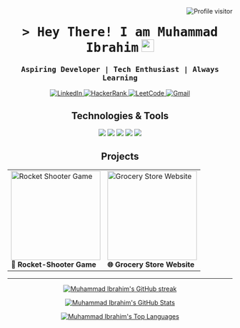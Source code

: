 

<a href="https://komarev.com/ghpvc/?username=maybethemuhammadibrahim">
  <img align="right" src="https://komarev.com/ghpvc/?username=maybethemuhammadibrahim&label=Visitors&color=88C0D0&style=flat" alt="Profile visitor" />
</a>

<!-- Intro  -->
<h1 align="center">
    <samp>&gt; Hey There! I am <b>Muhammad Ibrahim</b></samp>
  <img src="https://media.giphy.com/media/hvRJCLFzcasrR4ia7z/giphy.gif" width="28">
</h1>

<h3 align="center"> 
  <samp>
    Aspiring Developer | Tech Enthusiast | Always Learning 
  </samp>
</h3>

<p align="center">
 <a href="#" target="blank">
  <img src="https://img.shields.io/badge/LinkedIn-0077B5?style=for-the-badge&logo=linkedin&logoColor=white" alt="LinkedIn" />
 </a>
 <a href="#" target="blank">
  <img src="https://img.shields.io/badge/HackerRank-2EC866?style=for-the-badge&logo=hackerrank&logoColor=white" alt="HackerRank" />
 </a>
 <a href="#" target="blank">
  <img src="https://img.shields.io/badge/LeetCode-FFA116?style=for-the-badge&logo=leetcode&logoColor=white" alt="LeetCode" />
 </a>
 <a href="#" target="blank">
  <img src="https://img.shields.io/badge/Gmail-EA4335?style=for-the-badge&logo=gmail&logoColor=white" alt="Gmail" />
 </a>
</p>

<h2 align="center">
 Technologies & Tools
</h2>

<p align="center">
  <img src="https://img.shields.io/badge/C-A8B9CC?style=for-the-badge&logo=c&logoColor=white" />
  <img src="https://img.shields.io/badge/C++-00599C?style=for-the-badge&logo=c%2B%2B&logoColor=white" />
  <img src="https://img.shields.io/badge/HTML5-E34F26?style=for-the-badge&logo=html5&logoColor=white" />
  <img src="https://img.shields.io/badge/CSS3-1572B6?style=for-the-badge&logo=css3&logoColor=white" />
  <img src="https://img.shields.io/badge/SQL-4479A1?style=for-the-badge&logo=sqlite&logoColor=white" />
</p>

<h2 align="center">Projects</h2>

<div align="center">
  <table>
    <tr>
      <td>
        <a href="https://github.com/maybethemuhammadibrahim/Rocket-Game">
          <img src="https://via.placeholder.com/200" alt="Rocket Shooter Game" width="200"/>
        </a>
        <br>
        <b>🚀 Rocket-Shooter Game</b>
      </td>
      <td>
        <a href="https://github.com/maybethemuhammadibrahim/ICT-Project">
          <img src="https://via.placeholder.com/200" alt="Grocery Store Website" width="200"/>
        </a>
        <br>
        <b>🌐 Grocery Store Website</b>
      </td>
    </tr>
  </table>
</div>

<hr/>

<p align="center">
  <a href="https://github.com/maybethemuhammadibrahim">
    <img src="https://github-readme-streak-stats.herokuapp.com/?user=maybethemuhammadibrahim&theme=nord&border=88C0D0&background=2E3440" alt="Muhammad Ibrahim's GitHub streak" card_height="200px" card_width="500px"/>
  </a>
</p>

<p align="center">
  <a href="https://github.com/maybethemuhammadibrahim">
    <img alt="Muhammad Ibrahim's GitHub Stats" src="https://denvercoder1-github-readme-stats.vercel.app/api?username=maybethemuhammadibrahim&show_icons=true&count_private=true&theme=nord&border_color=88C0D0&bg_color=2E3440&title_color=8FBCBB&icon_color=D8DEE9" card_height="200px" card_width="500px"/>
  </a>
</p>

<p align="center">
  <a href="https://github.com/maybethemuhammadibrahim">
    <img alt="Muhammad Ibrahim's Top Languages" src="https://denvercoder1-github-readme-stats.vercel.app/api/top-langs/?username=maybethemuhammadibrahim&langs_count=8&layout=compact&theme=nord&border_color=88C0D0&bg_color=2E3440&title_color=8FBCBB&icon_color=D8DEE9" />
  </a>
</p>

